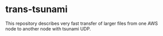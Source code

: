 # trans-tsunami
This repository describes very fast transfer of larger files from one AWS node to another node with tsunami UDP.
